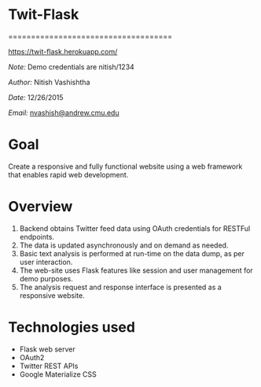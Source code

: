 # Twit-Flask
====================================

https://twit-flask.herokuapp.com/

*Note:* Demo credentials are nitish/1234

*Author:* Nitish Vashishtha

*Date:* 12/26/2015

*Email:* nvashish@andrew.cmu.edu


Goal
====================================
Create a responsive and fully functional website using a web framework that enables rapid web development.

Overview
====================================
1. Backend obtains Twitter feed data using OAuth credentials for RESTFul endpoints.
2. The data is updated asynchronously and on demand as needed.
3. Basic text analysis is performed at run-time on the data dump, as per user interaction.
4. The web-site uses Flask features like session and user management for demo purposes.
5. The analysis request and response interface is presented as a responsive website.

Technologies used
====================================
- Flask web server
- OAuth2
- Twitter REST APIs
- Google Materialize CSS





